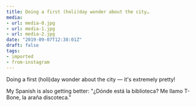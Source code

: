 ```yaml
---
title: Doing a first (holi)day wonder about the city…
media:
- url: media-0.jpg
- url: media-1.jpg
- url: media-2.jpg
date: "2019-09-07T12:38:01Z"
draft: false
tags:
- imported
- from-instagram
---
```

Doing a first \(holi)day wonder about the city — it's extremely pretty!



My Spanish is also getting better: "¿Dónde está la biblioteca? Me llamo T-Bone, la araña discoteca."
